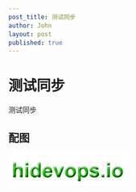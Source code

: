 ```yaml
---
post_title: 测试同步
author: John
layout: post
published: true
---
```

# 测试同步

测试同步

## 配图

![logo](_posts/images/hidevopsio-txt.png)
